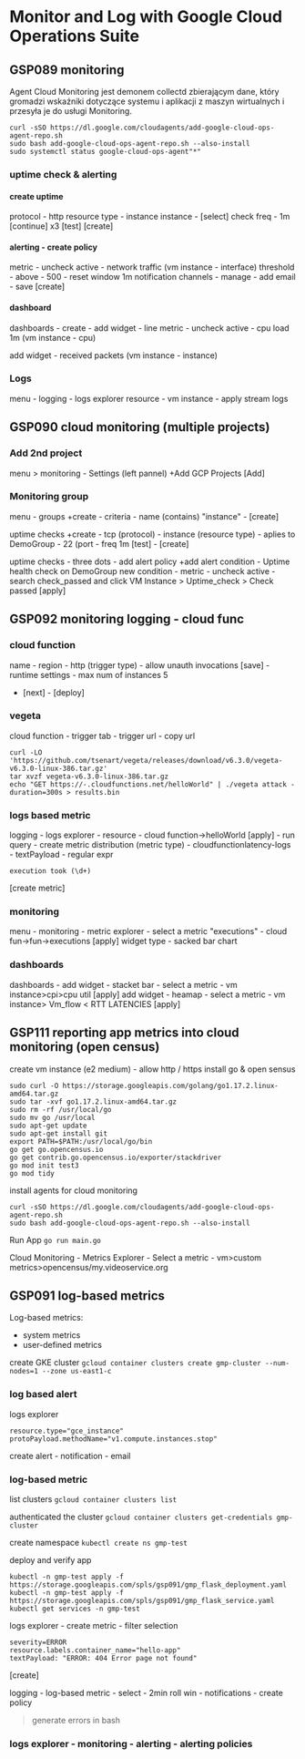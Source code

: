 # Monitor and Log with Google Cloud Operations Suite

## GSP089 monitoring 

Agent Cloud Monitoring jest demonem collectd zbierającym dane, który gromadzi wskaźniki dotyczące systemu i aplikacji z maszyn wirtualnych i przesyła je do usługi Monitoring. 

```
curl -sSO https://dl.google.com/cloudagents/add-google-cloud-ops-agent-repo.sh
sudo bash add-google-cloud-ops-agent-repo.sh --also-install
sudo systemctl status google-cloud-ops-agent"*"
```

### uptime check & alerting

#### create uptime

protocol - http 
resource type - instance
instance - [select]
check freq - 1m
[continue] x3
[test]
[create]

#### alerting - create policy

metric - uncheck active - network traffic (vm instance - interface)
threshold - above - 500 - reset window 1m
notification channels - manage - add email - save
[create]

#### dashboard

dashboards - create - add widget - line
metric - uncheck active - cpu load 1m (vm instance - cpu)

add widget - received packets (vm instance - instance)

### Logs

menu - logging - logs explorer
resource - vm instance - apply
stream logs

## GSP090 cloud monitoring (multiple projects)

### Add 2nd project

menu > monitoring - Settings (left pannel) +Add GCP Projects [Add]

### Monitoring group

menu - groups +create - criteria - name (contains) "instance" - [create]

uptime checks +create - tcp (protocol) - instance (resource type) - aplies to DemoGroup - 22 (port - freq 1m
[test] - [create]

uptime checks -  three dots  -  add alert policy +add alert condition - Uptime health check on DemoGroup
new condition - metric - uncheck active - search check_passed and click VM Instance > Uptime_check > Check passed [apply]


## GSP092 monitoring logging - cloud func

### cloud function

name - region - http (trigger type) - allow unauth invocations [save] - runtime settings - max num of instances 5
- [next] - [deploy]

### vegeta

cloud function - trigger tab - trigger url - copy url
```
curl -LO 'https://github.com/tsenart/vegeta/releases/download/v6.3.0/vegeta-v6.3.0-linux-386.tar.gz'
tar xvzf vegeta-v6.3.0-linux-386.tar.gz
echo "GET https://-.cloudfunctions.net/helloWorld" | ./vegeta attack -duration=300s > results.bin
```

### logs based metric

logging - logs explorer - resource - cloud function->helloWorld [apply] - run query - create metric
distribution (metric type) - cloudfunctionlatency-logs - textPayload - regular expr
```
execution took (\d+)
```
[create metric]

### monitoring

menu - monitoring - metric explorer - select a metric "executions" - cloud fun->fun->executions [apply]
widget type - sacked bar chart 

### dashboards

dashboards - add widget - stacket bar - select a metric - vm instance>cpi>cpu util [apply]
add widget - heamap - select a metric - vm instance> Vm_flow < RTT LATENCIES [apply]

## GSP111 reporting app metrics into cloud monitoring (open census)

create vm instance (e2 medium) - allow http / https
install go & open sensus
```
sudo curl -O https://storage.googleapis.com/golang/go1.17.2.linux-amd64.tar.gz
sudo tar -xvf go1.17.2.linux-amd64.tar.gz
sudo rm -rf /usr/local/go
sudo mv go /usr/local
sudo apt-get update
sudo apt-get install git
export PATH=$PATH:/usr/local/go/bin
go get go.opencensus.io
go get contrib.go.opencensus.io/exporter/stackdriver
go mod init test3
go mod tidy
```

install agents for cloud monitoring
```
curl -sSO https://dl.google.com/cloudagents/add-google-cloud-ops-agent-repo.sh
sudo bash add-google-cloud-ops-agent-repo.sh --also-install
```

Run App `go run main.go`

Cloud Monitoring - Metrics Explorer - Select a metric - vm>custom metrics>opencensus/my.videoservice.org


## GSP091 log-based metrics

Log-based metrics:
- system metrics
- user-defined metrics

create GKE cluster
`gcloud container clusters create gmp-cluster --num-nodes=1 --zone us-east1-c`

### log based alert

logs explorer
```
resource.type="gce_instance" 
protoPayload.methodName="v1.compute.instances.stop"
```
create alert - notification - email

### log-based metric

list clusters
`gcloud container clusters list`

authenticated the cluster
`gcloud container clusters get-credentials gmp-cluster`

create namespace
`kubectl create ns gmp-test`

deploy and verify app
```
kubectl -n gmp-test apply -f https://storage.googleapis.com/spls/gsp091/gmp_flask_deployment.yaml
kubectl -n gmp-test apply -f https://storage.googleapis.com/spls/gsp091/gmp_flask_service.yaml
kubectl get services -n gmp-test
```

logs explorer - create metric - filter selection
```
severity=ERROR
resource.labels.container_name="hello-app"
textPayload: "ERROR: 404 Error page not found"
```
[create]

logging - log-based metric - select - 2min roll win - notifications - create policy

> generate errors in bash

### logs explorer - monitoring - alerting - alerting policies

